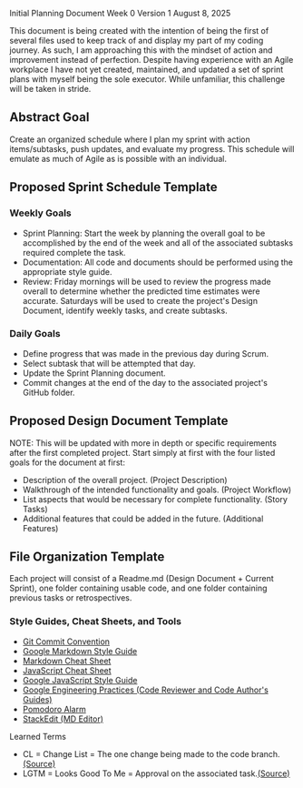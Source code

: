 Initial Planning Document
Week 0
Version 1
August 8, 2025

This document is being created with the intention of being the first of several files used to keep track of and display my part of my coding journey. As such, I am approaching this with the mindset of action and improvement instead of perfection. Despite having experience with an Agile workplace I have not yet created, maintained, and updated a set of sprint plans with myself being the sole executor. While unfamiliar, this challenge will be taken in stride.

## Abstract Goal
Create an organized schedule where I plan my sprint with action items/subtasks, push updates, and evaluate my progress. This schedule will emulate as much of Agile as is possible with an individual.


## Proposed Sprint Schedule Template

### Weekly Goals
- Sprint Planning: Start the week by planning the overall goal to be accomplished by the end of the week and all of the associated subtasks required complete the task.
- Documentation: All code and documents should be performed using the appropriate style guide.
- Review: Friday mornings will be used to review the progress made overall to determine whether the predicted time estimates were accurate. Saturdays will be used to create the project's Design Document, identify weekly tasks, and create subtasks.


### Daily Goals
- Define progress that was made in the previous day during Scrum.
- Select subtask that will be attempted that day.
- Update the Sprint Planning document.
- Commit changes at the end of the day to the associated project's GitHub folder.


## Proposed Design Document Template
NOTE: This will be updated with more in depth or specific requirements after the first completed project.
Start simply at first with the four listed goals for the document at first: 
- Description of the overall project. (Project Description)
- Walkthrough of the intended functionality and goals. (Project Workflow)
- List aspects that would be necessary for complete functionality. (Story Tasks)
- Additional features that could be added in the future. (Additional Features)

## File Organization Template
Each project will consist of a Readme.md (Design Document + Current Sprint), one folder containing usable code, and one folder containing previous tasks or retrospectives.


### Style Guides, Cheat Sheets, and Tools
 - [Git Commit Convention](https://www.conventionalcommits.org/en/v1.0.0/#summary)
 - [Google Markdown Style Guide](https://google.github.io/styleguide/docguide/style.html)
 - [Markdown Cheat Sheet](https://www.markdownguide.org/basic-syntax/)
 - [JavaScript Cheat Sheet](https://htmlcheatsheet.com/js/)
 - [Google JavaScript Style Guide](https://google.github.io/styleguide/jsguide.html)
 - [Google Engineering Practices (Code Reviewer and Code Author's Guides)](https://google.github.io/eng-practices/)
 - [Pomodoro Alarm](https://pomofocus.io/)
 - [StackEdit (MD Editor)](https://stackedit.io/app#)


Learned Terms
- CL = Change List = The one change being made to the code branch. [(Source)](https://google.github.io/eng-practices/)
- LGTM = Looks Good To Me = Approval on the associated task.[(Source)](https://google.github.io/eng-practices/)
